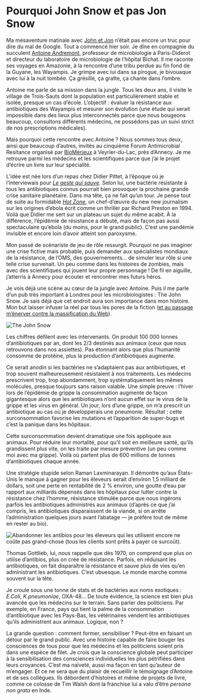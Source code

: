 # Pourquoi John Snow et pas Jon Snow

Ma mésaventure matinale avec [John et Jon](https://tcrouzet.com/2015/06/15/le-veritable-jon-snow-ou-comment-google-altere-lhistoire/) n’était pas encore un truc pour dire du mal de Google. Tout a commencé hier soir. Je dîne en compagnie du succulent [Antoine Andremont](http://www.huffingtonpost.fr/antoine-andremont/), professeur de microbiologie à Paris-Diderot et directeur du laboratoire de microbiologie de l’hôpital Bichat. Il me raconte ses voyages en Amazonie, à la rencontre d’une tribu perdue au fin fond de la Guyane, les Wayampis. Je grimpe avec lui dans sa pirogue, je bivouaque avec lui à la nuit tombée. Ça grésille, ça gratte, ça chante dans l’ombre.<span id="more-41442"></span>

Antoine me parle de sa mission dans la jungle. Tous les deux ans, il visite le village de Trois-Sauts dont la population est particulièrement stable et isolée, presque un cas d’école. L’objectif : évaluer la résistance aux antibiotiques des Wayampis et mesurer son évolution (une étude qui serait impossible dans des lieux plus interconnectés parce que nous bougeons beaucoup, consultons différents médecins, ne possédons pas un suivi strict de nos prescriptions médicales).

Mais pourquoi cette rencontre avec Antoine ? Nous sommes tous deux, ainsi que beaucoup d’autres, invités au cinquième Forum Antimicrobial Resitance organisé par [BioMérieux](https://fr.wikipedia.org/wiki/BioM%C3%A9rieux) à Veyrier-du-Lac, près d’Annecy. Je me retrouve parmi les médecins et les scientifiques parce que j’ai le projet d’écrire un livre sur leur spécialité.

L’idée est née lors d’un repas chez Didier Pittet, à l’époque où je l’interviewais pour [*Le geste qui sauve*](https://tcrouzet.com/le-geste-qui-sauve/). Selon lui, une bactérie résistante à tous les antibiotiques connus pourrait bien provoquer la prochaine grande crise sanitaire planétaire. Dans ma tête, ça ne fait qu’un tour. Je pense tout de suite au formidable [*Hot Zone*](https://en.wikipedia.org/wiki/The_Hot_Zone), un chef-d’œuvre du new new journalism sur les origines d’ebola écrit comme un thriller par Richard Preston en 1994. Voilà que Didier me sert sur un plateau un sujet du même acabit. À la différence, l’épidémie de résistance a débuté, mais de façon pas aussi spectaculaire qu’ebola (du moins, pour le grand public). C’est une pandémie invisible et encore loin d’avoir atteint son paroxysme.

Mon passé de scénariste de jeu de rôle ressurgit. Pourquoi ne pas imaginer une crise fictive mais probable, puis demander aux spécialistes mondiaux de la résistance, de l’OMS, des gouvernements… de simuler leur rôle si une telle crise survenait. Un peu comme dans les histoires de zombies, mais avec des scientifiques qui jouent leur propre personnage ! De fil en aiguille, j’atterris à Annecy pour écouter et rencontrer mes futurs héros.

Je vois déjà une scène au cœur de la jungle avec Antoine. Puis il me parle d’un pub très important à Londres pour les microbiologistes : The John Snow. Je sais déjà que cet endroit aura son importance dans mon histoire. Mon but laisser infuser la réel par tous les pores de la fiction ([et au passage m’énerver contre la massification du Web](https://tcrouzet.com/2015/06/15/le-veritable-jon-snow-ou-comment-google-altere-lhistoire/)).

![The John Snow](https://tcrouzet.com/images_tc/2015/06/amr1.jpg)

Les chiffres défilent avec les intervenants. On produit 100 000 tonnes d’antibiotiques par an, dont les 2/3 destinés aux animaux (ceux que nous retrouvons dans nos assiettes). Pas étonnant alors que plus l’humanité consomme de protéine, plus la production d’antibiotiques augmente.

Ce serait anodin si les bactéries ne s’adaptaient pas aux antibiotiques, et trop souvent malheureusement résistaient à nos traitements. Les médecins prescrivent trop, trop abondamment, trop systématiquement les mêmes molécules, presque toujours sans raison valable. Une simple preuve : l’hiver lors de l’épidémie de grippe la consommation augmente de façon gigantesque alors que les antibiotiques n’ont aucun effet sur le virus de la grippe et les virus en général. Un jour, lors d’une grippe, on m’a prescrit un antibiotique au cas où je développerais une pneumonie. Résultat : cette surconsommation favorise les mutations et l’apparition de super-bugs et c’est la panique dans les hôpitaux.

Cette surconsommation devient dramatique une fois appliquée aux animaux. Pour réduire leur mortalité, pour qu’il soit en meilleure santé, qu’ils grandissent plus vite, on les traite par mesure préventive (un peu comme moi avec ma grippe). Voilà où partent plus de 600 millions de tonnes d’antibiotiques chaque année.

Une stratégie stupide selon Raman Laxminarayan. Il démontre qu’aux États-Unis le manque à gagner pour les éleveurs serait d’environ 1,5 milliard de dollars, soit une perte en rentabilité de 2 % environ, une goutte d’eau par rapport aux milliards dépensés dans les hôpitaux pour lutter contre la résistance chez l’homme, résistance stimulée parce que nous ingérons parfois les antibiotiques administrés aux animaux (d’après ce que j’ai compris, les antibiotiques disparaissent de la viande, si on arrête l’administration quelques jours avant l’abatage — je préfère tout de même en rester au bio).

![Abandonner les antibios pour les éleveurs qui les utilisent encore ne coûte pas grand-chose (tous les clients sont prêts à payer ce surcoût). ](https://tcrouzet.com/images_tc/2015/06/amr2.jpg)

Thomas Gottlieb, lui, nous rappelle que dès 1970, on comprend que plus on utilise d’antibios, plus on crée de résistance. Parfois, en réduisant les antibiotiques, on fait disparaître la résistance et sauve plus de vies qu’en administrant les antibiotiques. C’est ubuesque. Le monde marche comme souvent sur la tête.

Je croule sous une tonne de stats et de bactéries aux noms exotiques : *E.Coli*, *K.pneumoniae*, OXA-48… De toute évidence, la science est bien plus avancée que les médecins sur le terrain. Sans parler des politiciens. Par exemple, en France, pays qui tient la palme de la consommation d’antibiotique avec les Pays-Bas, les vétérinaires vendent les antibiotiques qu’ils administrent aux animaux. Logique, non ?

La grande question : comment former, sensibiliser ? Peut-être en faisant un détour par le grand public. Avec une histoire capable de faire bouger les consciences de tous pour que les médecins et les politiciens soient pris dans une espèce de filet. Je crois que la conscience globale peut participer à la sensibilisation des consciences individuelles les plus pétrifiées dans leurs croyances. C’est ma naïveté, aussi ma façon en tant qu’auteur de m’engager. Et ce ne sera que du plaisir de recueillir le témoignage d’Antoine et de ses collègues. Ils débordent d’histoires et même de projets de livre, comme ce colosse de Tim Walsh dont la franchise lui a valu d’être *persona non grata* en Inde.
